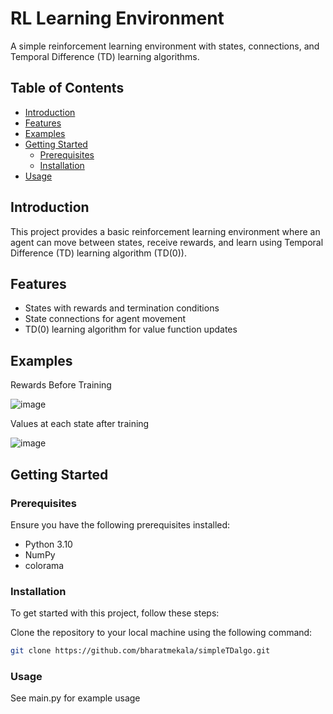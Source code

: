 # RL Learning Environment

A simple reinforcement learning environment with states, connections, and Temporal Difference (TD) learning algorithms.

## Table of Contents

- [Introduction](#introduction)
- [Features](#features)
- [Examples](#examples)
- [Getting Started](#getting-started)
  - [Prerequisites](#prerequisites)
  - [Installation](#installation)
- [Usage](#usage)

## Introduction

This project provides a basic reinforcement learning environment where an agent can move between states, receive rewards, and learn using Temporal Difference (TD) learning algorithm (TD(0)).

## Features

- States with rewards and termination conditions
- State connections for agent movement
- TD(0) learning algorithm for value function updates

## Examples

Rewards Before Training

![image](https://github.com/bharatmekala/simpleTDalgo/assets/155010017/b955e3cb-1c8f-4a2b-b558-5ad01a179e41)

Values at each state after training

![image](https://github.com/bharatmekala/simpleTDalgo/assets/155010017/ef9948c2-72b9-4a49-9d30-52c1e7b71232)

## Getting Started

### Prerequisites

Ensure you have the following prerequisites installed:

- Python 3.10
- NumPy
- colorama

### Installation

To get started with this project, follow these steps:

Clone the repository to your local machine using the following command:

   ```bash
   git clone https://github.com/bharatmekala/simpleTDalgo.git
   ```


### Usage

See main.py for example usage
